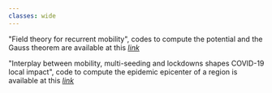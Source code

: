 ```yaml
---
classes: wide
---
```


"Field theory for recurrent mobility", codes to compute the potential and the Gauss theorem are available at this [*link*](https://github.com/mattiamazzoli/FieldTheory)

"Interplay between mobility, multi-seeding and lockdowns shapes COVID-19 local impact", code to compute the epidemic epicenter of a region is available at this [*link*](https://github.com/mattiamazzoli/EpiCenter)

